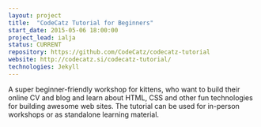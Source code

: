 ```yaml
---
layout: project
title:  "CodeCatz Tutorial for Beginners"
start_date: 2015-05-06 18:00:00
project_lead: ialja
status: CURRENT
repository: https://github.com/CodeCatz/codecatz-tutorial
website: http://codecatz.si/codecatz-tutorial/
technologies: Jekyll
---
```


A super beginner-friendly workshop for kittens, who want to build their online CV and blog and learn about HTML, CSS and other fun technologies for building awesome web sites. The tutorial can be used for in-person workshops or as standalone learning material.